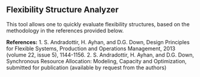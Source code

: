 ## Flexibility Structure Analyzer

This tool allows one to quickly evaluate flexibility structures, based on the methodology in the references provided below.


**References:** 1. S. Andradottir, H. Ayhan, and D.G. Down, Design Principles for Flexible Systems, Production and Operations Management, 2013 (volume 22, issue 5), 1144-1156. 
2. S. Andradottir, H. Ayhan, and D.G. Down, Synchronous Resource Allocation: Modeling, Capacity and Optimization, submitted for publication (available by request from the authors)
